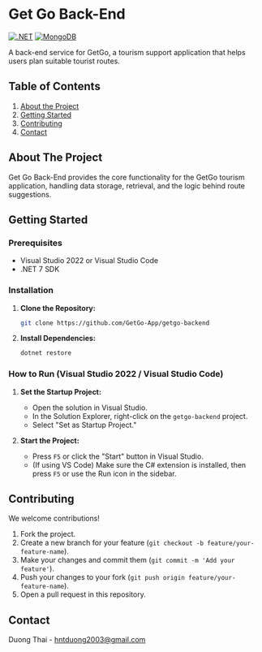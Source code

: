 <a id="readme-top"></a>

# Get Go Back-End
<!-- 
[![Contributors][contributors-shield]][contributors-url]
[![Forks][forks-shield]][forks-url]
[![Stargazers][stars-shield]][stars-url]
[![Issues][issues-shield]][issues-url] -->


[![.NET][.NET-shield]][.NET-url]
[![MongoDB][MongoDB-shield]][MongoDB-url]


A back-end service for GetGo, a tourism support application that helps users plan suitable tourist routes.

<!-- **Explore the docs »** [https://github.com/GetGo-App/getgo-backend](https://github.com/GetGo-App/getgo-backend)  -->

<!-- **View Demo »** [https://github.com/GetGo-App/getgo-backend](https://github.com/GetGo-App/getgo-backend) -->

## Table of Contents
1. [About the Project](#about-the-project)
2. [Getting Started](#getting-started)
3. [Contributing](#contributing)
4. [Contact](#contact)

## About The Project <a id="about-the-project"></a>

Get Go Back-End provides the core functionality for the GetGo tourism application, handling data storage, retrieval, and the logic behind route suggestions.

## Getting Started <a id="getting-started"></a>

### Prerequisites

* Visual Studio 2022 or Visual Studio Code
* .NET 7 SDK

### Installation

1. **Clone the Repository:**
   ```bash
   git clone https://github.com/GetGo-App/getgo-backend
   ```

2. **Install Dependencies:**
   ```bash
   dotnet restore
   ```

### How to Run (Visual Studio 2022 / Visual Studio Code)

1. **Set the Startup Project:**
   * Open the solution in Visual Studio.
   * In the Solution Explorer, right-click on the `getgo-backend` project.
   * Select "Set as Startup Project."

2. **Start the Project:**
   * Press `F5` or click the "Start" button in Visual Studio.
   * (If using VS Code) Make sure the C# extension is installed, then press `F5` or use the Run icon in the sidebar.


## Contributing <a id="contributing"></a>

We welcome contributions!

1. Fork the project.
2. Create a new branch for your feature (`git checkout -b feature/your-feature-name`).
3. Make your changes and commit them (`git commit -m 'Add your feature'`).
4. Push your changes to your fork (`git push origin feature/your-feature-name`).
5. Open a pull request in this repository.

## Contact <a id="contact"></a>

Duong Thai - hntduong2003@gmail.com 











<!-- MARKDOWN LINKS & IMAGES -->
<!-- https://www.markdownguide.org/basic-syntax/#reference-style-links -->
[contributors-shield]: https://img.shields.io/github/contributors/GetGo-App/getgo-backend.svg?style=for-the-badge
[contributors-url]: https://github.com/GetGo-App/getgo-backend/graphs/contributors
[forks-shield]: https://img.shields.io/github/forks/GetGo-App/getgo-backend.svg?style=for-the-badge
[forks-url]: https://github.com/GetGo-App/getgo-backend/network/members
[stars-shield]: https://img.shields.io/github/stars/GetGo-App/getgo-backend.svg?style=for-the-badge
[stars-url]: https://github.com/GetGo-App/getgo-backend/stargazers
[issues-shield]: https://img.shields.io/github/issues/GetGo-App/getgo-backend.svg?style=for-the-badge
[issues-url]: https://github.com/GetGo-App/getgo-backend/issues
[license-shield]: https://img.shields.io/github/license/GetGo-App/getgo-backend.svg?style=for-the-badge
[license-url]: https://github.com/GetGo-App/getgo-backend/blob/master/LICENSE.txt

[.NET-shield]: https://img.shields.io/badge/.NET-7153DC?style=for-the-badge&logo=dotnet&logoColor=white
[.NET-url]: https://learn.microsoft.com/vi-vn/dotnet/welcome
[MongoDB-shield]: https://img.shields.io/badge/MongoDB-10964D?style=for-the-badge&logo=mongodb&logoColor=white
[MongoDB-url]: https://www.mongodb.com/


